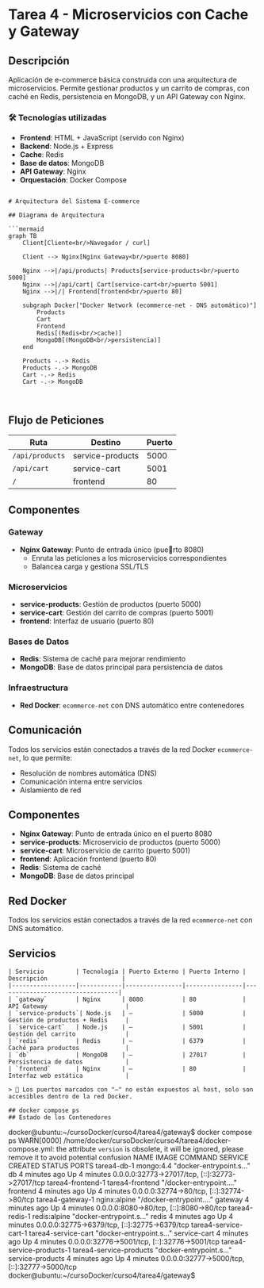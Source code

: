 # Tarea 4 - Microservicios con Cache y Gateway

##  Descripción
Aplicación de e-commerce básica construida con una arquitectura de microservicios. Permite gestionar productos y un carrito de compras, con caché en Redis, persistencia en MongoDB, y un API Gateway con Nginx.

### 🛠️ Tecnologías utilizadas
- **Frontend**: HTML + JavaScript (servido con Nginx)
- **Backend**: Node.js + Express
- **Cache**: Redis
- **Base de datos**: MongoDB
- **API Gateway**: Nginx
- **Orquestación**: Docker Compose

```

# Arquitectura del Sistema E-commerce

## Diagrama de Arquitectura

```mermaid
graph TB
    Client[Cliente<br/>Navegador / curl]
    
    Client --> Nginx[Nginx Gateway<br/>puerto 8080]
    
    Nginx -->|/api/products| Products[service-products<br/>puerto 5000]
    Nginx -->|/api/cart| Cart[service-cart<br/>puerto 5001]
    Nginx -->|/| Frontend[frontend<br/>puerto 80]
    
    subgraph Docker["Docker Network (ecommerce-net - DNS automático)"]
        Products
        Cart
        Frontend
        Redis[(Redis<br/>cache)]
        MongoDB[(MongoDB<br/>persistencia)]
    end
    
    Products -.-> Redis
    Products -.-> MongoDB
    Cart -.-> Redis
    Cart -.-> MongoDB
    
  
```

## Flujo de Peticiones

| Ruta | Destino | Puerto |
|------|---------|--------|
| `/api/products` | service-products | 5000 |
| `/api/cart` | service-cart | 5001 |
| `/` | frontend | 80 |


## Componentes

### Gateway
- **Nginx Gateway**: Punto de entrada único (puerto 8080)
  - Enruta las peticiones a los microservicios correspondientes
  - Balancea carga y gestiona SSL/TLS

### Microservicios
- **service-products**: Gestión de productos (puerto 5000)
- **service-cart**: Gestión del carrito de compras (puerto 5001)
- **frontend**: Interfaz de usuario (puerto 80)

### Bases de Datos
- **Redis**: Sistema de caché para mejorar rendimiento
- **MongoDB**: Base de datos principal para persistencia de datos

### Infraestructura
- **Red Docker**: `ecommerce-net` con DNS automático entre contenedores

## Comunicación

Todos los servicios están conectados a través de la red Docker `ecommerce-net`, lo que permite:
- Resolución de nombres automática (DNS)
- Comunicación interna entre servicios
- Aislamiento de red

## Componentes

- **Nginx Gateway**: Punto de entrada único en el puerto 8080
- **service-products**: Microservicio de productos (puerto 5000)
- **service-cart**: Microservicio de carrito (puerto 5001)
- **frontend**: Aplicación frontend (puerto 80)
- **Redis**: Sistema de caché
- **MongoDB**: Base de datos principal

## Red Docker

Todos los servicios están conectados a través de la red `ecommerce-net` con DNS automático.

##  Servicios
```
| Servicio         | Tecnología | Puerto Externo | Puerto Interno | Descripción                     |
|------------------|------------|----------------|----------------|----------------------------------|
| `gateway`        | Nginx      | 8080           | 80             | API Gateway                      |
| `service-products`| Node.js   | —              | 5000           | Gestión de productos + Redis     |
| `service-cart`   | Node.js    | —              | 5001           | Gestión del carrito              |
| `redis`          | Redis      | —              | 6379           | Caché para productos             |
| `db`             | MongoDB    | —              | 27017          | Persistencia de datos            |
| `frontend`       | Nginx      | —              | 80             | Interfaz web estática            |

> 🔹 Los puertos marcados con "—" no están expuestos al host, solo son accesibles dentro de la red Docker.

## docker compose ps 
## Estado de los Contenedores

```
docker@ubuntu:~/cursoDocker/curso4/tarea4/gateway$ docker compose ps
WARN[0000] /home/docker/cursoDocker/curso4/tarea4/docker-compose.yml: the attribute `version` is obsolete, it will be ignored, please remove it to avoid potential confusion
NAME                        IMAGE                     COMMAND                  SERVICE            CREATED         STATUS         PORTS
tarea4-db-1                 mongo:4.4                 "docker-entrypoint.s…"   db                 4 minutes ago   Up 4 minutes   0.0.0.0:32773->27017/tcp, [::]:32773->27017/tcp
tarea4-frontend-1           tarea4-frontend           "/docker-entrypoint.…"   frontend           4 minutes ago   Up 4 minutes   0.0.0.0:32774->80/tcp, [::]:32774->80/tcp
tarea4-gateway-1            nginx:alpine              "/docker-entrypoint.…"   gateway            4 minutes ago   Up 4 minutes   0.0.0.0:8080->80/tcp, [::]:8080->80/tcp
tarea4-redis-1              redis:alpine              "docker-entrypoint.s…"   redis              4 minutes ago   Up 4 minutes   0.0.0.0:32775->6379/tcp, [::]:32775->6379/tcp
tarea4-service-cart-1       tarea4-service-cart       "docker-entrypoint.s…"   service-cart       4 minutes ago   Up 4 minutes   0.0.0.0:32776->5001/tcp, [::]:32776->5001/tcp
tarea4-service-products-1   tarea4-service-products   "docker-entrypoint.s…"   service-products   4 minutes ago   Up 4 minutes   0.0.0.0:32777->5000/tcp, [::]:32777->5000/tcp
docker@ubuntu:~/cursoDocker/curso4/tarea4/gateway$
```
```
 
 
